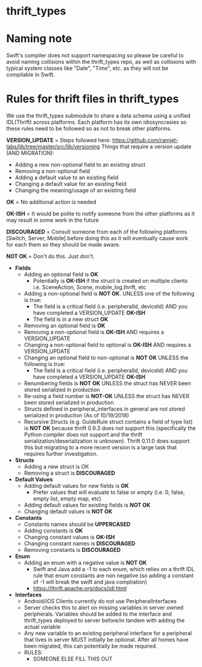 # thrift_types

# Naming note
Swift's compiler does not support namespacing so please be careful to avoid naming collisions within the thrift_types repo, as well as collisions with typical system classes like "Date", "Time", etc. as they will not be compilable in Swift.

# Rules for thrift files in thrift_types
We use the thrift_types submodule to share a data schema using a unified IDL(Thrift) across platforms. Each platform has its own idiosyncrasies so these rules need to be followed so as not to break other platforms.

**VERSION_UPDATE** = Steps followed here: https://github.com/ramjet-labs/lib/tree/master/src/lib/versioning
Things that require a version update (AND MIGRATION):
* Adding a new non-optional field to an existing struct
* Removing a non-optional field
* Adding a default value to an existing field
* Changing a default value for an existing field
* Changing the meaning/usage of an existing field

**OK** = No additional action is needed

**OK-ISH** = It would be polite to notify someone from the other platforms as it may result in some work in the future

**DISCOURAGED** = Consult someone from each of the following platforms [Switch, Server, Mobile] before doing this as it will eventually cause work for each them so they should be made aware.

**NOT OK** = Don't do this. Just don't.


* **Fields**
  * Adding an optional field is **OK**
    * Potentially is **OK-ISH** if the struct is created on multiple clients i.e. SceneAction, Scene, mobile_log.thrift, etc
  * Adding a non-optional field is **NOT OK**. UNLESS one of the following is true:
    * The field is a critical field (i.e. peripheralId, deviceId) AND you have completed a VERSION_UPDATE **OK-ISH**
    * The field is in a new struct **OK**
  * Removing an optional field is **OK**
  * Removing a non-optional field is **OK-ISH** AND requires a VERSION_UPDATE
  * Changing a non-optional field to optional is **OK-ISH** AND requires a VERSION_UPDATE
  * Changing an optional field to non-optional is **NOT OK** UNLESS the following is true:
    * The field is a critical field (i.e. peripheralId, deviceId) AND you have completed a VERSION_UPDATE **OK-ISH**
  * Renumbering fields is **NOT OK** UNLESS the struct has NEVER been stored serialized in production
  * Re-using a field number is **NOT-OK** UNLESS the struct has NEVER been stored serialized in production
  * Structs defined in peripheral_interfaces in general are not stored serialized in production (As of 10/19/2018)
  * Recursive Structs (e.g. GuideRule struct contains a field of type list<GuideRule>) is **NOT OK** because thrift 0.9.3 does not support this (specifically the Python compiler does not support and the thrift serialization/deserialization is unknown). Thrift 0.11.0 does support this but migrating to a more recent version is a large task that requires further investigation.
* **Structs**
  * Adding a new struct is OK
  * Removing a struct is **DISCOURAGED**
* **Default Values**
  * Adding default values for new fields is **OK**
    * Prefer values that will evaluate to false or empty (i.e. 0, false, empty list, empty map, etc)
  * Adding default values for existing fields is **NOT OK**
  * Changing default values is **NOT OK**
* **Constants**
  * Constants names should be **UPPERCASED**
  * Adding constants is **OK**
  * Changing constant values is **OK-ISH**
  * Changing constant names is **DISCOURAGED**
  * Removing constants is **DISCOURAGED**
* **Enum**
  * Adding an enum with a negative value is **NOT OK**
    * Swift and Java add a -1 to each enum, which relies on a thrift IDL rule that enum constants are non negative (so adding a constant of -1 will break the swift and java compliation)
    * https://thrift.apache.org/docs/idl.html
* **Interfaces**
  * Android/iOS Clients currently do not use PeripheralInterfaces
  * Server checks this to alert on missing variables in server owned peripherals. Variables should be added to the interface and thrift_types deployed to server before/in tandem with adding the actual variable
  * Any new variable to an existing peripheral interface for a peripheral that lives in server MUST initially be optional. After all homes have been migrated, this can potentially be made required.
  * RULES:
    * SOMEONE ELSE FILL THIS OUT
